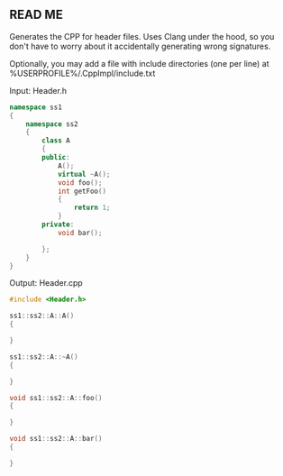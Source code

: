 READ ME
-------

Generates the CPP for header files. Uses Clang under the hood, so you don't have to worry about 
it accidentally generating wrong signatures.

Optionally, you may add a file with include directories (one per line) at %USERPROFILE%/.CppImpl/include.txt

Input: Header.h
```c++
namespace ss1
{
    namespace ss2
    {
        class A
        {
        public:
            A();
            virtual ~A();
            void foo();
            int getFoo()
            {
                return 1;
            }
        private:
            void bar();

        };
    }
}
```
Output: Header.cpp
```c++
#include <Header.h> 

ss1::ss2::A::A()
{

}

ss1::ss2::A::~A()
{

}

void ss1::ss2::A::foo()
{

}

void ss1::ss2::A::bar()
{

}
```
